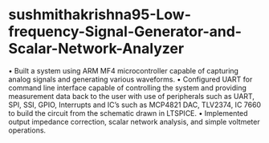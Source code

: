 # sushmithakrishna95-Low-frequency-Signal-Generator-and-Scalar-Network-Analyzer
• Built a system using ARM MF4 microcontroller capable of capturing analog signals and generating various waveforms. • Configured UART for command line interface capable of controlling the system and providing measurement data back to the user with use of peripherals such as UART, SPI, SSI, GPIO, Interrupts and IC’s such as MCP4821 DAC, TLV2374, IC 7660 to build the circuit from the schematic drawn in LTSPICE. • Implemented output impedance correction, scalar network analysis, and simple voltmeter operations.

